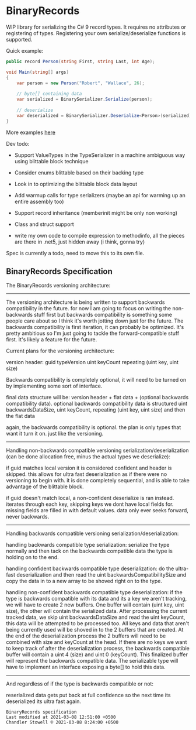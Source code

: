 # BinaryRecords

WIP library for serializing the C# 9 record types. It requires no attributes or registering of types. Registering your own serialize/deserialize functions is supported.

Quick example:

```cs
public record Person(string First, string Last, int Age);

void Main(string[] args) 
{
    var person = new Person("Robert", "Wallace", 26);
    
    // byte[] containing data
    var serialized = BinarySerializer.Serialize(person);
    
    // deserialize
    var deserialized = BinarySerializer.Deserialize<Person>(serialized);
}
```

More examples [here](https://github.com/chandler14362/BinaryRecords/blob/main/ConsoleTest/Program.cs)

Dev todo:
 - Support ValueTypes in the TypeSerializer in a machine ambiguous way using blittable block technique
 - Consider enums blittable based on their backing type
 - Look in to optimizing the blittable block data layout
 - Add warmup calls for type serializers (maybe an api for warming up an entire assembly too)
 
 - Support record inheritance (memberinit might be only non working)
 - Class and struct support
 - write my own code to compile expression to methodinfo, all the pieces are there in .net5, just hidden away (i think, gonna try)


Spec is currently a todo, need to move this to its own file.

BinaryRecords Specification
---


The BinaryRecords versioning architecture:

---

The versioning architecture is being written to support backwards compatibility in the future.
for now I am going to focus on writing the non-backwards stuff first but backwards compatibility
is something some people care about so I think it's worth jotting down just for the future.
The backwards compatibility is first iteration, it can probably be optimized. It's pretty ambitious so I'm just going to tackle the forward-compatible stuff first. It's likely a feature for the future.

Current plans for the versioning architecture:

version header:
guid typeVersion
uint keyCount
repeating (uint key, uint size)

Backwards compatibility is completely optional, it will need to be turned on by implementing some sort of interface.

final data structure will be:
version header + flat data + (optional backwards compatibility data). optional backwards compatibility data is 
structured uint backwardsDataSize, uint keyCount, repeating (uint key, uint size) and then the flat data

again, the backwards compatibility is optional. the plan is only types that want it turn it on. just like the versioning.

---

Handling non-backwards compatible versioning serialization/deserialization (can be done allocation free, minus the actual types we deserialize):

if guid matches local version it is considered confident and header is skipped.
this allows for ultra fast deserialization as if there were no versioning to begin with.
it is done completely sequential, and is able to take advantage of the blittable block.

if guid doesn't match local, a non-confident deserialize is ran instead.
iterates through each key, skipping keys we dont have local fields for.
missing fields are filled in with default values.
data only ever seeks forward, never backwards.

---

Handling backwards compatible versioning serialization/deserialization:

handling backwards compatible type serialization:
serialize the type normally and then tack on the backwards compatible data the type is holding on to the end.

handling confident backwards compatible type deserialization:
do the ultra-fast deserialization and then read the uint backwardsCompatibilitySize and copy the data in to a new array to be shoved right on to the type.

handling non-confident backwards compatible type deserialization:
if the type is backwards compatible with its data and its a key we aren't tracking,
we will have to create 2 new buffers. One buffer will contain (uint key, uint size), the other will contain the serialized data. 
After processing the current tracked data, we skip uint backwardsDataSize and read the uint keyCount, this data will be attempted to be processed too.
All keys and data that aren't being currently used will be shoved in to the 2 buffers that are created.
At the end of the deserialization process the 2 buffers will need to be combined with size and keyCount at the head.
If there are no keys we want to keep track of after the deserialization process, the backwards compatible buffer will contain a uint 4 (size) and uint 0 (keyCount).
This finalized buffer will represent the backwards compatible data.
The serializable type will have to implement an interface exposing a byte[] to hold this data.

---

And regardless of if the type is backwards compatible or not:

reserialized data gets put back at full confidence so the next time its deserialized its ultra fast again.

```
BinaryRecords specification
Last modified at 2021-03-08 12:51:00 +0500
Chandler Stowell © 2021-03-08 8:24:00 +0500
```
